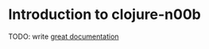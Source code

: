# Introduction to clojure-n00b

TODO: write [great documentation](http://jacobian.org/writing/what-to-write/)

